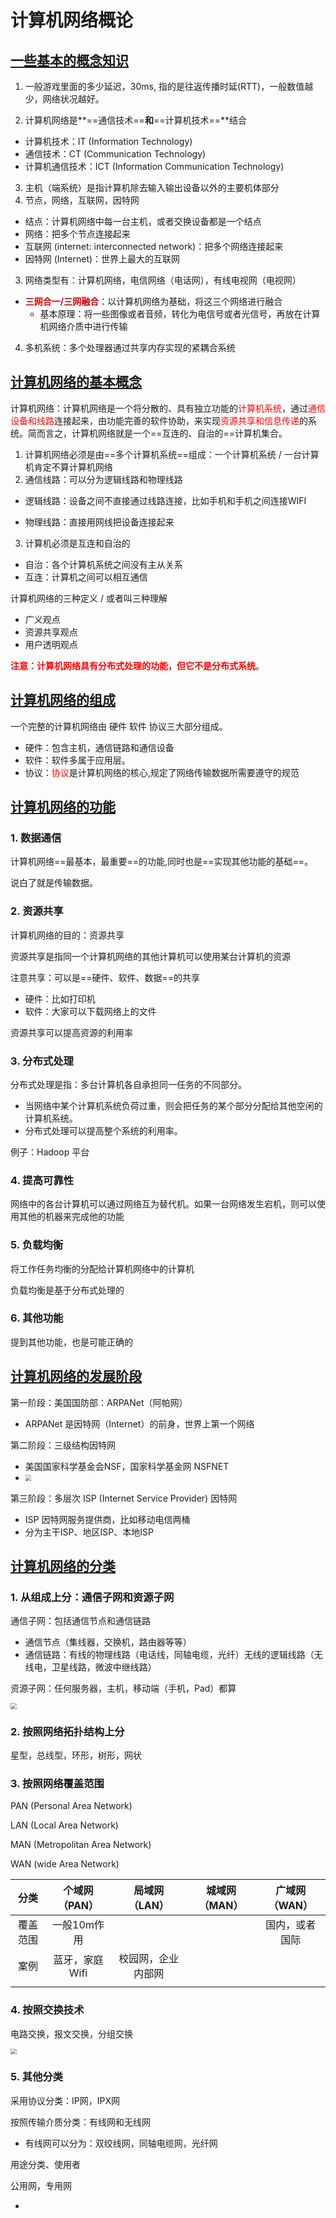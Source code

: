 # 计算机网络概论

## <u>一些基本的概念知识</u>

1. 一般游戏里面的多少延迟，30ms, 指的是往返传播时延(RTT)，一般数值越少，网络状况越好。 

2. 计算机网络是**==通信技术==**和**==计算机技术==**结合

* 计算机技术：IT (Information Technology)
* 通信技术：CT (Communication Technology)
* 计算机通信技术：ICT (Information Communication Technology)

3. 主机（端系统）是指计算机除去输入输出设备以外的主要机体部分
4. 节点，网络，互联网，因特网

* 结点：计算机网络中每一台主机，或者交换设备都是一个结点
* 网络：把多个节点连接起来
* 互联网 (internet: interconnected network)：把多个网络连接起来
* 因特网 (Internet)：世界上最大的互联网

3. 网络类型有：计算机网络，电信网络（电话网），有线电视网（电视网）

* **<font color="#dd0000">三网合一/三网融合</font>**：以计算机网络为基础，将这三个网络进行融合
  * 基本原理：将一些图像或者音频，转化为电信号或者光信号，再放在计算机网络介质中进行传输

4. 多机系统：多个处理器通过共享内存实现的紧耦合系统

## <u>计算机网络的基本概念</u>

计算机网络：计算机网络是一个将分散的、具有独立功能的<font color="red">计算机系统</font>，通过<font color="red">通信设备和线路</font>连接起来，由功能完善的软件协助，来实现<font color="red">资源共享和信息传递</font>的系统。简而言之，计算机网络就是一个==互连的、自治的==计算机集合。

1. 计算机网络必须是由==多个计算机系统==组成：一个计算机系统 / 一台计算机肯定不算计算机网络
2. 通信线路：可以分为逻辑线路和物理线路

* 逻辑线路：设备之间不直接通过线路连接，比如手机和手机之间连接WIFI

* 物理线路：直接用网线把设备连接起来

3. 计算机必须是互连和自治的

* 自治：各个计算机系统之间没有主从关系
* 互连：计算机之间可以相互通信

计算机网络的三种定义 / 或者叫三种理解

* 广义观点
* 资源共享观点
* 用户透明观点

**<font color="red">注意：计算机网络具有分布式处理的功能，但它不是分布式系统</font>**。

## <u>计算机网络的组成</u>

一个完整的计算机网络由 硬件 软件 协议三大部分组成。

* 硬件：包含主机，通信链路和通信设备
* 软件：软件多属于应用层。
* 协议：<font color="red">协议</font>是计算机网络的核心,规定了网络传输数据所需要遵守的规范

## <u>计算机网络的功能</u>

### 1. 数据通信

计算机网络==最基本，最重要==的功能,同时也是==实现其他功能的基础==。

说白了就是传输数据。

### 2. 资源共享

计算机网络的目的：资源共享

资源共享是指同一个计算机网络的其他计算机可以使用某台计算机的资源

注意共享：可以是==硬件、软件、数据==的共享

* 硬件：比如打印机
* 软件：大家可以下载网络上的文件

资源共享可以提高资源的利用率

### 3. 分布式处理

分布式处理是指：多台计算机各自承担同一任务的不同部分。

* 当网络中某个计算机系统负荷过重，则会把任务的某个部分分配给其他空闲的计算机系统。
* 分布式处理可以提高整个系统的利用率。

例子：Hadoop 平台

### 4. 提高可靠性

网络中的各台计算机可以通过网络互为替代机。如果一台网络发生宕机，则可以使用其他的机器来完成他的功能

### 5. 负载均衡

将工作任务均衡的分配给计算机网络中的计算机

负载均衡是基于分布式处理的

### 6. 其他功能

提到其他功能，也是可能正确的

## <u>计算机网络的发展阶段</u>

第一阶段：美国国防部：ARPANet（阿帕网）

* ARPANet 是因特网（Internet）的前身，世界上第一个网络

第二阶段：三级结构因特网

* 美国国家科学基金会NSF，国家科学基金网 NSFNET
* <img src=".\Pictures\2\1.PNG" style="zoom:60%;" />

第三阶段：多层次 ISP (Internet Service Provider) 因特网

* ISP 因特网服务提供商，比如移动电信两桶
* 分为主干ISP、地区ISP、本地ISP





## <u>计算机网络的分类</u>

### 1. 从组成上分：通信子网和资源子网

通信子网：包括通信节点和通信链路

* 通信节点（集线器，交换机，路由器等等）
* 通信链路：有线的物理线路（电话线，同轴电缆，光纤）无线的逻辑线路（无线电，卫星线路，微波中继线路）

资源子网：任何服务器，主机，移动端（手机，Pad）都算

<img src=".\Pictures\2\通信子网和资源子网.PNG" style="zoom:60%;" />

### 2. 按照网络拓扑结构上分

星型，总线型，环形，树形，网状



### 3. 按照网络覆盖范围

PAN (Personal Area Network)

LAN (Local Area Network)

MAN (Metropolitan Area Network)

WAN (wide Area Network)

| 分类 | 个域网（PAN） | 局域网（LAN） | 城域网（MAN） |广域网（WAN）|
| :--: |:--: | :--: | :--: |:--:|
| 覆盖范围 | 一般10m作用 |      |      |国内，或者国际|
| 案例 | 蓝牙，家庭Wifi | 校园网，企业内部网 |      ||
|      |      |      |      ||

### 4. 按照交换技术

电路交换，报文交换，分组交换

<img src=".\Pictures\2\交换技术分类.PNG" style="zoom:60%;" />

### 5. 其他分类

采用协议分类：IP网，IPX网

按照传输介质分类：有线网和无线网

* 有线网可以分为：双绞线网，同轴电缆网，光纤网

用途分类、使用者

公用网，专用网













* 
